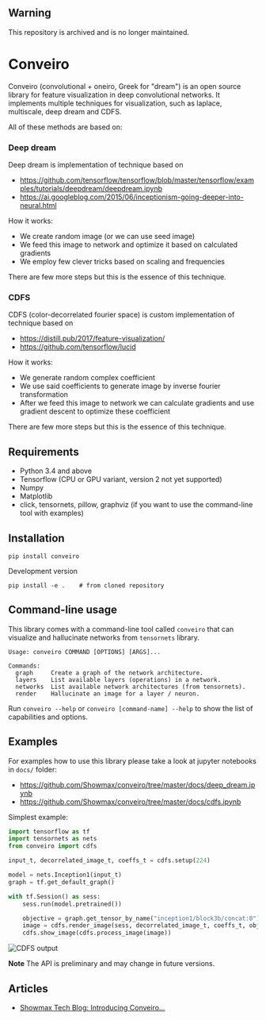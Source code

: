## Warning
This repository is archived and is no longer maintained.

# Conveiro

Conveiro (convolutional + oneiro, Greek for "dream") is an open source library for feature visualization in deep convolutional networks. It implements multiple techniques for visualization, such as laplace, multiscale,  deep dream and CDFS.

All of these methods are based on:

### Deep dream

Deep dream is implementation of technique based on

* https://github.com/tensorflow/tensorflow/blob/master/tensorflow/examples/tutorials/deepdream/deepdream.ipynb
* https://ai.googleblog.com/2015/06/inceptionism-going-deeper-into-neural.html

How it works:
* We create random image (or we can use seed image)
* We feed this image to network and optimize it based on calculated gradients
* We employ few clever tricks based on scaling and frequencies

There are few more steps but this is the essence of this technique.  

### CDFS
CDFS (color-decorrelated fourier space) is custom implementation of technique based on
* https://distill.pub/2017/feature-visualization/
* https://github.com/tensorflow/lucid

How it works:
* We generate random complex coefficient
* We use said coefficients to generate image by inverse fourier transformation
* After we feed this image to network we can calculate gradients and use gradient descent to optimize these coefficient

There are few more steps but this is the essence of this technique.

## Requirements

* Python 3.4 and above
* Tensorflow (CPU or GPU variant, version 2 not yet supported)
* Numpy
* Matplotlib
* click, tensornets, pillow, graphviz (if you want to use the command-line tool with examples)

## Installation

```
pip install conveiro
```

Development version

```
pip install -e .    # from cloned repository
```

## Command-line usage

This library comes with a command-line tool called `conveiro`
that can visualize and hallucinate networks from `tensornets` library.

```
Usage: conveiro COMMAND [OPTIONS] [ARGS]...

Commands:
  graph     Create a graph of the network architecture.
  layers    List available layers (operations) in a network.
  networks  List available network architectures (from tensornets).
  render    Hallucinate an image for a layer / neuron.
```

Run `conveiro --help` or `conveiro [command-name] --help` to 
show the list of capabilities and options.

## Examples

For examples how to use this library please take a look at jupyter notebooks in `docs/` folder:

* https://github.com/Showmax/conveiro/tree/master/docs/deep_dream.ipynb
* https://github.com/Showmax/conveiro/tree/master/docs/cdfs.ipynb

Simplest example:

```python
import tensorflow as tf
import tensornets as nets
from conveiro import cdfs

input_t, decorrelated_image_t, coeffs_t = cdfs.setup(224)

model = nets.Inception1(input_t)
graph = tf.get_default_graph()

with tf.Session() as sess:
    sess.run(model.pretrained())

    objective = graph.get_tensor_by_name("inception1/block3b/concat:0")
    image = cdfs.render_image(sess, decorrelated_image_t, coeffs_t, objective[..., 55], 0.01)
    cdfs.show_image(cdfs.process_image(image))
```

![CDFS output](docs/example.png)

**Note** The API is preliminary and may change in future versions.

## Articles

* [Showmax Tech Blog: Introducing Conveiro...](https://tech.showmax.com/2019/04/conveiro/)
